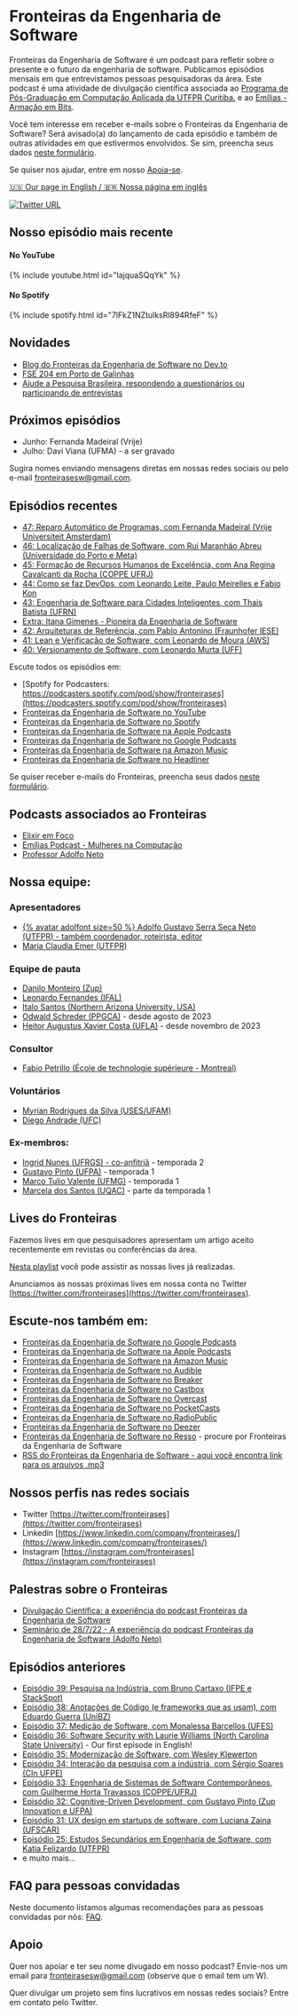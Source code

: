 #  Fronteiras da Engenharia de Software 

Fronteiras da Engenharia de Software é um podcast para refletir sobre o presente e o futuro da engenharia de software. Publicamos episódios mensais em que entrevistamos pessoas pesquisadoras da área. Este podcast é uma atividade de divulgação científica associada ao [Programa de Pós-Graduação em Computação Aplicada da UTFPR Curitiba.](http://bit.ly/3mVfjhF) e ao [Emílias - Armação em Bits](https://utfpr.curitiba.br/emilias).

Você tem interesse em receber e-mails sobre o Fronteiras da Engenharia de Software? Será avisado(a) do lançamento de cada episódio e também de outras atividades em que estivermos envolvidos. Se sim, preencha seus dados [neste formulário](https://bit.ly/3N7brVL). 

Se quiser nos ajudar, entre em nosso [Apoia-se](https://apoia.se/fronteirases).

[🇺🇸 Our page in English / 🇧🇷 Nossa página em inglês](https://fronteirases.github.io/en)

[![Twitter URL](https://img.shields.io/twitter/url/https/twitter.com/fronteirases.svg?style=social&label=Siga%20%40fronteirases)](https://twitter.com/fronteirases)

## Nosso episódio mais recente

#### No YouTube

{% include youtube.html id="lajquaSQqYk" %}  



#### No Spotify

{% include spotify.html id="7lFkZ1NZtulksRl894RfeF" %} 

## Novidades

- [Blog do Fronteiras da Engenharia de Software no Dev.to](https://dev.to/fronteirases)
- [FSE 204 em Porto de Galinhas](https://adolfon.substack.com/p/fse-2024-in-porto-de-galinhas-brazil)
- [Ajude a Pesquisa Brasileira, respondendo a questionários ou participando de entrevistas](https://fronteirases.github.io/util/pesquisas)

## Próximos episódios

- Junho: Fernanda Madeiral (Vrije)
- Julho: Davi Viana (UFMA) - a ser gravado

Sugira nomes enviando mensagens diretas em nossas redes sociais ou pelo e-mail fronteirasesw@gmail.com.


## Episódios recentes

- [47: Reparo Automático de Programas, com Fernanda Madeiral (Vrije Universiteit Amsterdam)](episodios/paginas/47)
- [46: Localização de Falhas de Software, com Rui Maranhão Abreu (Universidade do Porto e Meta)](episodios/paginas/46)
- [45:  Formação de Recursos Humanos de Excelência, com Ana Regina Cavalcanti da Rocha (COPPE UFRJ)](episodios/paginas/45)
- [44: Como se faz DevOps, com Leonardo Leite, Paulo Meirelles e Fabio Kon](episodios/paginas/44)
- [43: Engenharia de Software para Cidades Inteligentes, com Thais Batista (UFRN)](episodios/paginas/43)
- [Extra: Itana Gimenes - Pioneira da Engenharia de Software](https://podcasters.spotify.com/pod/show/fronteirases/episodes/Itana-Gimenes-pioneira-da-Engenharia-de-Software-e2dh6b5)
- [42: Arquiteturas de Referência, com Pablo Antonino (Fraunhofer IESE)](episodios/paginas/42)
- [41: Lean e Verificação de Software, com Leonardo de Moura (AWS)](episodios/paginas/41)
- [40: Versionamento de Software, com Leonardo Murta (UFF)](episodios/paginas/40)

Escute todos os episódios em:

- [Spotify for Podcasters: https://podcasters.spotify.com/pod/show/fronteirases](https://podcasters.spotify.com/pod/show/fronteirases)
- [Fronteiras da Engenharia de Software no YouTube](https://www.youtube.com/channel/UCoMR6kQkALsrDIpbu3nB9tw)
- [Fronteiras da Engenharia de Software no Spotify](https://open.spotify.com/show/1Ik3QFLLS9KThpSE9l8fX3)
- [Fronteiras da Engenharia de Software na Apple Podcasts](https://podcasts.apple.com/us/podcast/fronteiras-da-engenharia-de-software/id1517697751)
- [Fronteiras da Engenharia de Software no Google Podcasts](https://www.google.com/podcasts?feed=aHR0cHM6Ly9hbmNob3IuZm0vcy8yNDhjMDU2OC9wb2RjYXN0L3Jzcw==)
- [Fronteiras da Engenharia de Software na Amazon Music](https://music.amazon.com.br/podcasts/3b9acc31-7f04-4f8d-b397-442a49cd63b2/fronteiras-da-engenharia-de-software)
- [Fronteiras da Engenharia de Software no Headliner](https://play.headliner.app/podcast/23829)


Se quiser receber e-mails do Fronteiras, preencha seus dados [neste formulário](https://forms.gle/E5QxpzgK28aaRfFX7).

## Podcasts associados ao Fronteiras

- [Elixir em Foco](https://www.elixiremfoco.com/)
- [Emílias Podcast - Mulheres na Computação](https://podcasters.spotify.com/pod/show/emilias-podcast)
- [Professor Adolfo Neto](https://podcasters.spotify.com/pod/show/adolfont)

## Nossa equipe:

### Apresentadores

- [{% avatar adolfont size=50 %} Adolfo Gustavo Serra Seca Neto (UTFPR) - também coordenador, roteirista, editor](https://adolfont.github.io/)
- [Maria Claudia Emer (UTFPR)](https://scholar.google.com.br/citations?user=4i7kDeMAAAAJ&hl=pt-BR)

### Equipe de pauta 
- [Danilo Monteiro (Zup)](https://github.com/dan1lo)
- [Leonardo Fernandes (IFAL)](https://sigaa.ifal.edu.br/sigaa/public/docente/portal.jsf?siape=1887897)
- [Italo Santos (Northern Arizona University, USA)](https://sites.google.com/view/italo-santos/home)
- [Odwald Schreder (PPGCA)](https://www.linkedin.com/in/odwald-schreder-11a43b24) - desde agosto de 2023
- [Heitor Augustus Xavier Costa (UFLA)](https://dcc.ufla.br/equipe/equipe/430-heitor-augustus-xavier-costa) - desde novembro de 2023

### Consultor

- [Fabio Petrillo (École de technologie supérieure - Montreal)](https://fabiopetrillo.com/)

### Voluntários

- [Myrian Rodrigues da Silva (USES/UFAM)](https://www.linkedin.com/in/myrian-rodrigues-490159147/)
- [Diego Andrade (UFC)](https://conf.researchr.org/profile/msr-2022/carlosdiegoandradedealmeida)


### Ex-membros:

*   [Ingrid Nunes (UFRGS) - co-anfitriã](https://ingridnunes.github.io/) - temporada 2
*   [Gustavo Pinto (UFPA)](https://gustavopinto.org/) - temporada 1
*   [Marco Tulio Valente (UFMG)](https://homepages.dcc.ufmg.br/~mtov/) - temporada 1
*   [Marcela dos Santos (UQAC)](https://scholar.google.com/citations?user=jh9L63AAAAAJ&hl=en) - parte da temporada 1


## Lives do Fronteiras

Fazemos lives em que pesquisadores apresentam um artigo aceito recentemente em revistas ou conferências da área.

[Nesta playlist](https://www.youtube.com/playlist?list=PLqYFZmKhrqupT8uSnbL8kpmJhq4f5DQoY) você pode assistir as nossas lives já realizadas.

Anunciamos as nossas próximas lives em nossa conta no Twitter [https://twitter.com/fronteirases](https://twitter.com/fronteirases).



## Escute-nos também em:

- [Fronteiras da Engenharia de Software no Google Podcasts](https://podcasts.google.com/feed/aHR0cHM6Ly9hbmNob3IuZm0vcy8yNDhjMDU2OC9wb2RjYXN0L3Jzcw==)
- [Fronteiras da Engenharia de Software na Apple Podcasts](https://podcasts.apple.com/us/podcast/fronteiras-da-engenharia-de-software/id1517697751)
- [Fronteiras da Engenharia de Software na Amazon Music](https://www.amazon.com/Fronteiras-da-Engenharia-de-Software/dp/B08K5B3H74)
- [Fronteiras da Engenharia de Software no Audible](https://www.audible.com/pd/Fronteiras-da-Engenharia-de-Software-Podcast/B08K56JNY2)
- [Fronteiras da Engenharia de Software no Breaker](https://www.breaker.audio/u/fronteiras_da_engenharia_de_software)
- [Fronteiras da Engenharia de Software no Castbox](https://castbox.fm/channel/id2978228?country=br)
- [Fronteiras da Engenharia de Software no Overcast](https://overcast.fm/itunes1517697751/fronteiras-da-engenharia-de-software)
- [Fronteiras da Engenharia de Software no PocketCasts](https://pca.st/jcm70ijz)
- [Fronteiras da Engenharia de Software no RadioPublic](https://radiopublic.com/fronteiras-da-engenharia-de-softw-WlZPrX)
- [Fronteiras da Engenharia de Software no Deezer](https://www.deezer.com/br/show/1356352)
- [Fronteiras da Engenharia de Software no Resso](https://www.resso.com/) - procure por Fronteiras da Engenharia de Software
- [RSS do Fronteiras da Engenharia de Software - aqui você encontra link para os arquivos .mp3](https://anchor.fm/s/248c0568/podcast/rss)


## Nossos perfis nas redes sociais
  
- Twitter [https://twitter.com/fronteirases](https://twitter.com/fronteirases)
- Linkedin [https://www.linkedin.com/company/fronteirases/](https://www.linkedin.com/company/fronteirases/)
- Instagram [https://instagram.com/fronteirases](https://instagram.com/fronteirases)

## Palestras sobre o Fronteiras

- [Divulgação Científica: a experiência do podcast Fronteiras da Engenharia de Software](https://www.youtube.com/watch?v=BMpvytzaXxo)
- [Seminário de 28/7/22 - A experiência do podcast Fronteiras da Engenharia de Software (Adolfo Neto)](https://www.youtube.com/watch?v=-OCBrquMp3Q)

## Episódios anteriores

- [Episódio 39: Pesquisa na Indústria, com Bruno Cartaxo (IFPE e StackSpot)](episodios/paginas/39)
- [Episódio 38: Anotações de Código (e frameworks que as usam), com Eduardo Guerra (UniBZ)](episodios/paginas/38)
- [Episódio 37: Medição de Software, com Monalessa Barcellos (UFES)](episodios/paginas/37_monalessa)
- [Episódio 36: Software Security with Laurie Williams (North Carolina State University)](episodios/paginas/36_laurie) - Our first episode in English!
- [Episódio 35: Modernização de Software, com Wesley Klewerton](episodios/paginas/35_wesley)
- [Episódio 34: Interação da pesquisa com a indústria, com Sérgio Soares (CIn UFPE)](https://fronteirases.github.io/episodios/paginas/34)
- [Episódio 33: Engenharia de Sistemas de Software Contemporâneos, com Guilherme Horta Travassos (COPPE/UFRJ)](https://spotifyanchor-web.app.link/e/fzfviGDKbyb)
- [Episódio 32: Cognitive-Driven Development, com Gustavo Pinto (Zup Innovation e UFPA)](https://spotifyanchor-web.app.link/e/Hb1M8aytYxb)
- [Episódio 31: UX design em startups de software, com Luciana Zaina (UFSCAR)](https://fronteirases.github.io/resumos/31_lucianazaina)
- [Episódio 25: Estudos Secundários em Engenharia de Software, com Katia Felizardo (UTFPR)](https://podcasters.spotify.com/pod/show/fronteirases/episodes/25-Estudos-Secundrios-em-Engenharia-de-Software--com-Katia-Felizardo-UTFPR-e1k0fhg/a-a847bkg)
- e muito mais...


## FAQ para pessoas convidadas

Neste documento listamos algumas recomendações para as pessoas convidadas por nós: [FAQ](https://fronteirases.github.io/faq/faq.html).

## Apoio


Quer nos apoiar e ter seu nome divugado em nosso podcast? Envie-nos um email para fronteirasesw@gmail.com (observe que o email tem um W).

Quer divulgar um projeto sem fins lucrativos em nossas redes sociais? Entre em contato pelo Twitter.

